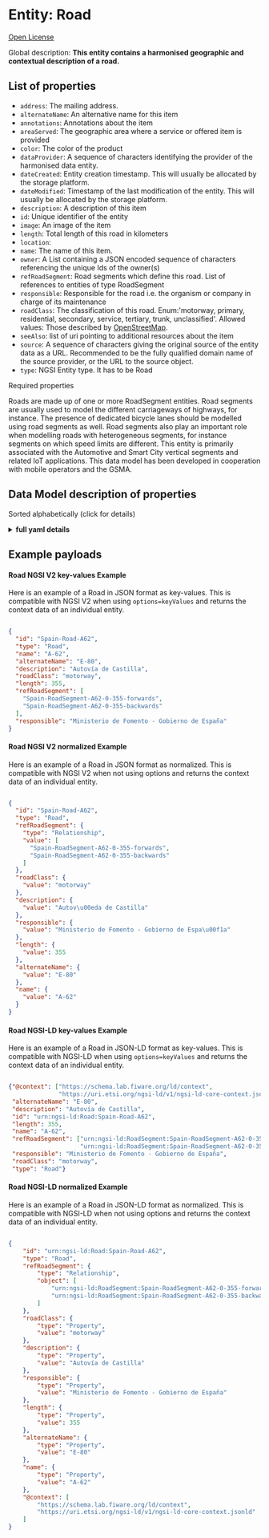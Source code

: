 Entity: Road  
============  
[Open License](https://github.com/smart-data-models//dataModel.Transportation/blob/master/Road/LICENSE.md)  
Global description: **This entity contains a harmonised geographic and contextual description of a road.**  

## List of properties  

- `address`: The mailing address.  - `alternateName`: An alternative name for this item  - `annotations`: Annotations about the item  - `areaServed`: The geographic area where a service or offered item is provided  - `color`: The color of the product  - `dataProvider`: A sequence of characters identifying the provider of the harmonised data entity.  - `dateCreated`: Entity creation timestamp. This will usually be allocated by the storage platform.  - `dateModified`: Timestamp of the last modification of the entity. This will usually be allocated by the storage platform.  - `description`: A description of this item  - `id`: Unique identifier of the entity  - `image`: An image of the item  - `length`: Total length of this road in kilometers  - `location`:   - `name`: The name of this item.  - `owner`: A List containing a JSON encoded sequence of characters referencing the unique Ids of the owner(s)  - `refRoadSegment`: Road segments which define this road. List of references to entities of type RoadSegment  - `responsible`: Responsible for the road i.e. the organism or company in charge of its maintenance  - `roadClass`: The classification of this road. Enum:'motorway, primary, residential, secondary, service, tertiary, trunk, unclassified'.  Allowed values: Those described by [OpenStreetMap](http://wiki.openstreetmap.org/wiki/Key:highway).  - `seeAlso`: list of uri pointing to additional resources about the item  - `source`: A sequence of characters giving the original source of the entity data as a URL. Recommended to be the fully qualified domain name of the source provider, or the URL to the source object.  - `type`: NGSI Entity type. It has to be Road    
Required properties  
Roads are made up of one or more RoadSegment entities. Road segments are usually used to model the different carriageways of highways, for instance. The presence of dedicated bicycle lanes should be modelled using road segments as well. Road segments also play an important role when modelling roads with heterogeneous segments, for instance segments on which speed limits are different. This entity is primarily associated with the Automotive and Smart City vertical segments and related IoT applications. This data model has been developed in cooperation with mobile operators and the GSMA.  
## Data Model description of properties  
Sorted alphabetically (click for details)  
<details><summary><strong>full yaml details</strong></summary>    
```yaml  
Road:    
  description: 'This entity contains a harmonised geographic and contextual description of a road.'    
  properties:    
    address:    
      description: 'The mailing address.'    
      properties:    
        addressCountry:    
          description: 'Property. The country. For example, Spain. Model:''https://schema.org/Text'''    
          type: string    
        addressLocality:    
          description: 'Property. The locality in which the street address is, and which is in the region. Model:''https://schema.org/Text'''    
          type: string    
        addressRegion:    
          description: 'Property. The region in which the locality is, and which is in the country. Model:''https://schema.org/Text'''    
          type: string    
        areaServed:    
          description: 'Property. The geographic area where a service or offered item is provided. Model:''https://schema.org/Text'''    
          type: string    
        postOfficeBoxNumber:    
          description: 'Property. The post office box number for PO box addresses. For example, Spain. Model:''https://schema.org/Text'''    
          type: string    
        postalCode:    
          description: 'Property. The postal code. For example, Spain. Model:''https://schema.org/Text'''    
          type: string    
        streetAddress:    
          description: 'Property. The street address. Model:''https://schema.org/Text'''    
          type: string    
      type: Property    
    alternateName:    
      description: 'An alternative name for this item'    
      type: Property    
    annotations:    
      description: 'Annotations about the item'    
      items:    
        type: string    
      type: Property    
      x-ngsi:    
        model: https://schema.org/Text    
    areaServed:    
      description: 'The geographic area where a service or offered item is provided'    
      type: Property    
      x-ngsi:    
        model: https://schema.org/Text    
    color:    
      description: 'The color of the product'    
      type: Property    
      x-ngsi:    
        model: https://schema.org/color    
    dataProvider:    
      description: 'A sequence of characters identifying the provider of the harmonised data entity.'    
      type: Property    
    dateCreated:    
      description: 'Entity creation timestamp. This will usually be allocated by the storage platform.'    
      format: date-time    
      type: Property    
    dateModified:    
      description: 'Timestamp of the last modification of the entity. This will usually be allocated by the storage platform.'    
      format: date-time    
      type: Property    
    description:    
      description: 'A description of this item'    
      type: Property    
    id:    
      anyOf: &road_-_properties_-_owner_-_items_-_anyof    
        - description: 'Property. Identifier format of any NGSI entity'    
          maxLength: 256    
          minLength: 1    
          pattern: ^[\w\-\.\{\}\$\+\*\[\]`|~^@!,:\\]+$    
          type: string    
        - description: 'Property. Identifier format of any NGSI entity'    
          format: uri    
          type: string    
      description: 'Unique identifier of the entity'    
      type: Property    
    image:    
      description: 'An image of the item'    
      format: uri    
      type: Property    
      x-ngsi:    
        model: https://schema.org/URL    
    length:    
      description: 'Total length of this road in kilometers'    
      minimum: 0    
      type: Property    
      x-ngsi:    
        model: https://schema.org/length    
        units: 'Kilometer (Km)'    
    location:    
      $id: https://geojson.org/schema/Geometry.json    
      $schema: "http://json-schema.org/draft-07/schema#"    
      oneOf:    
        - properties:    
            bbox:    
              items:    
                type: number    
              minItems: 4    
              type: array    
            coordinates:    
              items:    
                type: number    
              minItems: 2    
              type: array    
            type:    
              enum:    
                - Point    
              type: string    
          required:    
            - type    
            - coordinates    
          title: 'GeoJSON Point'    
          type: object    
        - properties:    
            bbox:    
              items:    
                type: number    
              minItems: 4    
              type: array    
            coordinates:    
              items:    
                items:    
                  type: number    
                minItems: 2    
                type: array    
              minItems: 2    
              type: array    
            type:    
              enum:    
                - LineString    
              type: string    
          required:    
            - type    
            - coordinates    
          title: 'GeoJSON LineString'    
          type: object    
        - properties:    
            bbox:    
              items:    
                type: number    
              minItems: 4    
              type: array    
            coordinates:    
              items:    
                items:    
                  items:    
                    type: number    
                  minItems: 2    
                  type: array    
                minItems: 4    
                type: array    
              type: array    
            type:    
              enum:    
                - Polygon    
              type: string    
          required:    
            - type    
            - coordinates    
          title: 'GeoJSON Polygon'    
          type: object    
        - properties:    
            bbox:    
              items:    
                type: number    
              minItems: 4    
              type: array    
            coordinates:    
              items:    
                items:    
                  type: number    
                minItems: 2    
                type: array    
              type: array    
            type:    
              enum:    
                - MultiPoint    
              type: string    
          required:    
            - type    
            - coordinates    
          title: 'GeoJSON MultiPoint'    
          type: object    
        - properties:    
            bbox:    
              items:    
                type: number    
              minItems: 4    
              type: array    
            coordinates:    
              items:    
                items:    
                  items:    
                    type: number    
                  minItems: 2    
                  type: array    
                minItems: 2    
                type: array    
              type: array    
            type:    
              enum:    
                - MultiLineString    
              type: string    
          required:    
            - type    
            - coordinates    
          title: 'GeoJSON MultiLineString'    
          type: object    
        - properties:    
            bbox:    
              items:    
                type: number    
              minItems: 4    
              type: array    
            coordinates:    
              items:    
                items:    
                  items:    
                    items:    
                      type: number    
                    minItems: 2    
                    type: array    
                  minItems: 4    
                  type: array    
                type: array    
              type: array    
            type:    
              enum:    
                - MultiPolygon    
              type: string    
          required:    
            - type    
            - coordinates    
          title: 'GeoJSON MultiPolygon'    
          type: object    
      title: 'GeoJSON Geometry'    
    name:    
      description: 'The name of this item.'    
      type: Property    
    owner:    
      description: 'A List containing a JSON encoded sequence of characters referencing the unique Ids of the owner(s)'    
      items:    
        anyOf: *road_-_properties_-_owner_-_items_-_anyof    
        description: 'Property. Unique identifier of the entity'    
      type: Property    
    refRoadSegment:    
      description: 'Road segments which define this road. List of references to entities of type RoadSegment'    
      items:    
        anyOf: *road_-_properties_-_owner_-_items_-_anyof    
        description: 'Property. Unique identifier of the entity'    
      type: Relationship    
      x-ngsi:    
        model: https://schema.org/URL    
    responsible:    
      description: 'Responsible for the road i.e. the organism or company in charge of its maintenance'    
      type: Property    
      x-ngsi:    
        model: https://schema.org/Text.    
    roadClass:    
      description: 'The classification of this road. Enum:''motorway, primary, residential, secondary, service, tertiary, trunk, unclassified''.  Allowed values: Those described by [OpenStreetMap](http://wiki.openstreetmap.org/wiki/Key:highway).'    
      enum:    
        - motorway    
        - primary    
        - residential    
        - secondary    
        - service    
        - tertiary    
        - trunk    
        - unclassified    
      type: Property    
      x-ngsi:    
        model: https://schema.org/Text    
    seeAlso:    
      description: 'list of uri pointing to additional resources about the item'    
      oneOf:    
        - items:    
            - format: uri    
              type: string    
          minItems: 1    
          type: array    
        - format: uri    
          type: string    
      type: Property    
    source:    
      description: 'A sequence of characters giving the original source of the entity data as a URL. Recommended to be the fully qualified domain name of the source provider, or the URL to the source object.'    
      type: Property    
    type:    
      description: 'NGSI Entity type. It has to be Road'    
      enum:    
        - Road    
      type: Property    
  required: []    
  type: object    
```  
</details>    
## Example payloads    
#### Road NGSI V2 key-values Example    
Here is an example of a Road in JSON format as key-values. This is compatible with NGSI V2 when  using `options=keyValues` and returns the context data of an individual entity.  
```json  
{  
  "id": "Spain-Road-A62",  
  "type": "Road",  
  "name": "A-62",  
  "alternateName": "E-80",  
  "description": "Autovía de Castilla",  
  "roadClass": "motorway",  
  "length": 355,  
  "refRoadSegment": [  
    "Spain-RoadSegment-A62-0-355-forwards",  
    "Spain-RoadSegment-A62-0-355-backwards"  
  ],  
  "responsible": "Ministerio de Fomento - Gobierno de España"  
}  
```  
#### Road NGSI V2 normalized Example    
Here is an example of a Road in JSON format as normalized. This is compatible with NGSI V2 when not using options and returns the context data of an individual entity.  
```json  
{  
  "id": "Spain-Road-A62",  
  "type": "Road",  
  "refRoadSegment": {  
    "type": "Relationship",  
    "value": [  
      "Spain-RoadSegment-A62-0-355-forwards",  
      "Spain-RoadSegment-A62-0-355-backwards"  
    ]  
  },  
  "roadClass": {  
    "value": "motorway"  
  },  
  "description": {  
    "value": "Autov\u00eda de Castilla"  
  },  
  "responsible": {  
    "value": "Ministerio de Fomento - Gobierno de Espa\u00f1a"  
  },  
  "length": {  
    "value": 355  
  },  
  "alternateName": {  
    "value": "E-80"  
  },  
  "name": {  
    "value": "A-62"  
  }  
}  
```  
#### Road NGSI-LD key-values Example    
Here is an example of a Road in JSON-LD format as key-values. This is compatible with NGSI-LD when  using `options=keyValues` and returns the context data of an individual entity.  
```json  
{"@context": ["https://schema.lab.fiware.org/ld/context",  
              "https://uri.etsi.org/ngsi-ld/v1/ngsi-ld-core-context.jsonld"],  
 "alternateName": "E-80",  
 "description": "Autovía de Castilla",  
 "id": "urn:ngsi-ld:Road:Spain-Road-A62",  
 "length": 355,  
 "name": "A-62",  
 "refRoadSegment": ["urn:ngsi-ld:RoadSegment:Spain-RoadSegment-A62-0-355-forwards",  
                    "urn:ngsi-ld:RoadSegment:Spain-RoadSegment-A62-0-355-backwards"],  
 "responsible": "Ministerio de Fomento - Gobierno de España",  
 "roadClass": "motorway",  
 "type": "Road"}  
```  
#### Road NGSI-LD normalized Example    
Here is an example of a Road in JSON-LD format as normalized. This is compatible with NGSI-LD when not using options and returns the context data of an individual entity.  
```json  
{  
    "id": "urn:ngsi-ld:Road:Spain-Road-A62",  
    "type": "Road",  
    "refRoadSegment": {  
        "type": "Relationship",  
        "object": [  
            "urn:ngsi-ld:RoadSegment:Spain-RoadSegment-A62-0-355-forwards",  
            "urn:ngsi-ld:RoadSegment:Spain-RoadSegment-A62-0-355-backwards"  
        ]  
    },  
    "roadClass": {  
        "type": "Property",  
        "value": "motorway"  
    },  
    "description": {  
        "type": "Property",  
        "value": "Autovía de Castilla"  
    },  
    "responsible": {  
        "type": "Property",  
        "value": "Ministerio de Fomento - Gobierno de España"  
    },  
    "length": {  
        "type": "Property",  
        "value": 355  
    },  
    "alternateName": {  
        "type": "Property",  
        "value": "E-80"  
    },  
    "name": {  
        "type": "Property",  
        "value": "A-62"  
    },  
    "@context": [  
        "https://schema.lab.fiware.org/ld/context",  
        "https://uri.etsi.org/ngsi-ld/v1/ngsi-ld-core-context.jsonld"  
    ]  
}  
```  
